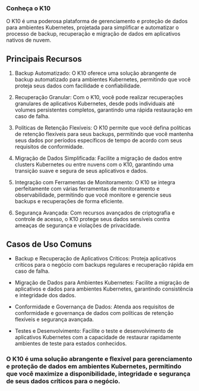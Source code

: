 ### Conheça o K10

O K10 é uma poderosa plataforma de gerenciamento e proteção de dados para ambientes Kubernetes, projetada para simplificar e automatizar o processo de backup, recuperação e migração de dados em aplicativos nativos de nuvem.

## Principais Recursos

  1. Backup Automatizado: O K10 oferece uma solução abrangente de backup automatizado para ambientes Kubernetes, permitindo que você proteja seus dados com facilidade e confiabilidade.

  2. Recuperação Granular: Com o K10, você pode realizar recuperações granulares de aplicativos Kubernetes, desde pods individuais até volumes persistentes completos, garantindo uma rápida restauração em caso de falha.

  3. Políticas de Retenção Flexíveis: O K10 permite que você defina políticas de retenção flexíveis para seus backups, permitindo que você mantenha seus dados por períodos específicos de tempo de acordo com seus requisitos de conformidade.

  4. Migração de Dados Simplificada: Facilite a migração de dados entre clusters Kubernetes ou entre nuvens com o K10, garantindo uma transição suave e segura de seus aplicativos e dados.

  5. Integração com Ferramentas de Monitoramento: O K10 se integra perfeitamente com várias ferramentas de monitoramento e observabilidade, permitindo que você monitore e gerencie seus backups e recuperações de forma eficiente.

  6. Segurança Avançada: Com recursos avançados de criptografia e controle de acesso, o K10 protege seus dados sensíveis contra ameaças de segurança e violações de privacidade.

##  Casos de Uso Comuns

  - Backup e Recuperação de Aplicativos Críticos: Proteja aplicativos críticos para o negócio com backups regulares e recuperação rápida em caso de falha.

  - Migração de Dados para Ambientes Kubernetes: Facilite a migração de aplicativos e dados para ambientes Kubernetes, garantindo consistência e integridade dos dados.

  - Conformidade e Governança de Dados: Atenda aos requisitos de conformidade e governança de dados com políticas de retenção flexíveis e segurança avançada.

  - Testes e Desenvolvimento: Facilite o teste e desenvolvimento de aplicativos Kubernetes com a capacidade de restaurar rapidamente ambientes de teste para estados conhecidos.

### O K10 é uma solução abrangente e flexível para gerenciamento e proteção de dados em ambientes Kubernetes, permitindo que você maximize a disponibilidade, integridade e segurança de seus dados críticos para o negócio.